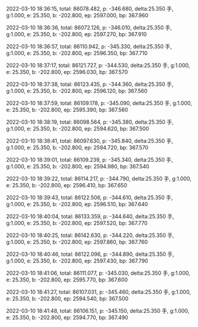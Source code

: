 2022-03-10 18:36:15, total: 86078.482, p: -346.680, delta:25.350 手, g:1.000, e: 25.350, b: -202.800, ep: 2597.000, bp: 367.960

2022-03-10 18:36:36, total: 86072.126, p: -346.010, delta:25.350 手, g:1.000, e: 25.350, b: -202.800, ep: 2597.270, bp: 367.910

2022-03-10 18:36:57, total: 86110.942, p: -345.330, delta:25.350 手, g:1.000, e: 25.350, b: -202.800, ep: 2596.350, bp: 367.710

2022-03-10 18:37:17, total: 86121.727, p: -344.530, delta:25.350 手, g:1.000, e: 25.350, b: -202.800, ep: 2596.030, bp: 367.570

2022-03-10 18:37:38, total: 86123.435, p: -344.360, delta:25.350 手, g:1.000, e: 25.350, b: -202.800, ep: 2596.120, bp: 367.560

2022-03-10 18:37:59, total: 86109.178, p: -345.090, delta:25.350 手, g:1.000, e: 25.350, b: -202.800, ep: 2595.390, bp: 367.560

2022-03-10 18:38:19, total: 86098.564, p: -345.380, delta:25.350 手, g:1.000, e: 25.350, b: -202.800, ep: 2594.620, bp: 367.500

2022-03-10 18:38:41, total: 86097.630, p: -345.840, delta:25.350 手, g:1.000, e: 25.350, b: -202.800, ep: 2594.720, bp: 367.570

2022-03-10 18:39:01, total: 86109.239, p: -345.340, delta:25.350 手, g:1.000, e: 25.350, b: -202.800, ep: 2594.980, bp: 367.540

2022-03-10 18:39:22, total: 86114.217, p: -344.790, delta:25.350 手, g:1.000, e: 25.350, b: -202.800, ep: 2596.410, bp: 367.650

2022-03-10 18:39:43, total: 86122.506, p: -344.610, delta:25.350 手, g:1.000, e: 25.350, b: -202.800, ep: 2596.510, bp: 367.640

2022-03-10 18:40:04, total: 86133.359, p: -344.640, delta:25.350 手, g:1.000, e: 25.350, b: -202.800, ep: 2597.520, bp: 367.770

2022-03-10 18:40:25, total: 86142.630, p: -344.220, delta:25.350 手, g:1.000, e: 25.350, b: -202.800, ep: 2597.860, bp: 367.760

2022-03-10 18:40:46, total: 86122.096, p: -344.890, delta:25.350 手, g:1.000, e: 25.350, b: -202.800, ep: 2597.430, bp: 367.790

2022-03-10 18:41:06, total: 86111.077, p: -345.030, delta:25.350 手, g:1.000, e: 25.350, b: -202.800, ep: 2595.770, bp: 367.600

2022-03-10 18:41:27, total: 86107.031, p: -345.460, delta:25.350 手, g:1.000, e: 25.350, b: -202.800, ep: 2594.540, bp: 367.500

2022-03-10 18:41:48, total: 86106.151, p: -345.150, delta:25.350 手, g:1.000, e: 25.350, b: -202.800, ep: 2594.770, bp: 367.490